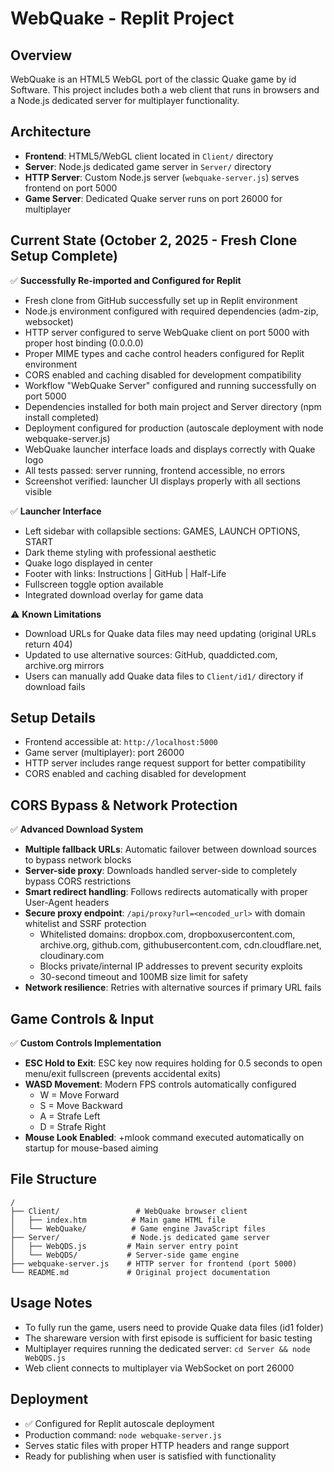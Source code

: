 # WebQuake - Replit Project

## Overview
WebQuake is an HTML5 WebGL port of the classic Quake game by id Software. This project includes both a web client that runs in browsers and a Node.js dedicated server for multiplayer functionality.

## Architecture
- **Frontend**: HTML5/WebGL client located in `Client/` directory
- **Server**: Node.js dedicated game server in `Server/` directory  
- **HTTP Server**: Custom Node.js server (`webquake-server.js`) serves frontend on port 5000
- **Game Server**: Dedicated Quake server runs on port 26000 for multiplayer

## Current State (October 2, 2025 - Fresh Clone Setup Complete)
✅ **Successfully Re-imported and Configured for Replit**
- Fresh clone from GitHub successfully set up in Replit environment
- Node.js environment configured with required dependencies (adm-zip, websocket)
- HTTP server configured to serve WebQuake client on port 5000 with proper host binding (0.0.0.0)
- Proper MIME types and cache control headers configured for Replit environment
- CORS enabled and caching disabled for development compatibility
- Workflow "WebQuake Server" configured and running successfully on port 5000
- Dependencies installed for both main project and Server directory (npm install completed)
- Deployment configured for production (autoscale deployment with node webquake-server.js)
- WebQuake launcher interface loads and displays correctly with Quake logo
- All tests passed: server running, frontend accessible, no errors
- Screenshot verified: launcher UI displays properly with all sections visible

✅ **Launcher Interface**
- Left sidebar with collapsible sections: GAMES, LAUNCH OPTIONS, START
- Dark theme styling with professional aesthetic
- Quake logo displayed in center
- Footer with links: Instructions | GitHub | Half-Life
- Fullscreen toggle option available
- Integrated download overlay for game data

⚠️ **Known Limitations**
- Download URLs for Quake data files may need updating (original URLs return 404)
- Updated to use alternative sources: GitHub, quaddicted.com, archive.org mirrors
- Users can manually add Quake data files to `Client/id1/` directory if download fails

## Setup Details
- Frontend accessible at: `http://localhost:5000`
- Game server (multiplayer): port 26000
- HTTP server includes range request support for better compatibility
- CORS enabled and caching disabled for development

## CORS Bypass & Network Protection
✅ **Advanced Download System**
- **Multiple fallback URLs**: Automatic failover between download sources to bypass network blocks
- **Server-side proxy**: Downloads handled server-side to completely bypass CORS restrictions
- **Smart redirect handling**: Follows redirects automatically with proper User-Agent headers
- **Secure proxy endpoint**: `/api/proxy?url=<encoded_url>` with domain whitelist and SSRF protection
  - Whitelisted domains: dropbox.com, dropboxusercontent.com, archive.org, github.com, githubusercontent.com, cdn.cloudflare.net, cloudinary.com
  - Blocks private/internal IP addresses to prevent security exploits
  - 30-second timeout and 100MB size limit for safety
- **Network resilience**: Retries with alternative sources if primary URL fails

## Game Controls & Input
✅ **Custom Controls Implementation**
- **ESC Hold to Exit**: ESC key now requires holding for 0.5 seconds to open menu/exit fullscreen (prevents accidental exits)
- **WASD Movement**: Modern FPS controls automatically configured
  - W = Move Forward
  - S = Move Backward
  - A = Strafe Left
  - D = Strafe Right
- **Mouse Look Enabled**: +mlook command executed automatically on startup for mouse-based aiming

## File Structure
```
/
├── Client/                 # WebQuake browser client
│   ├── index.htm          # Main game HTML file
│   └── WebQuake/          # Game engine JavaScript files
├── Server/                # Node.js dedicated game server
│   ├── WebQDS.js         # Main server entry point
│   └── WebQDS/           # Server-side game engine
├── webquake-server.js    # HTTP server for frontend (port 5000)
└── README.md             # Original project documentation
```

## Usage Notes
- To fully run the game, users need to provide Quake data files (id1 folder)
- The shareware version with first episode is sufficient for basic testing
- Multiplayer requires running the dedicated server: `cd Server && node WebQDS.js`
- Web client connects to multiplayer via WebSocket on port 26000

## Deployment
- ✅ Configured for Replit autoscale deployment
- Production command: `node webquake-server.js`
- Serves static files with proper HTTP headers and range support
- Ready for publishing when user is satisfied with functionality